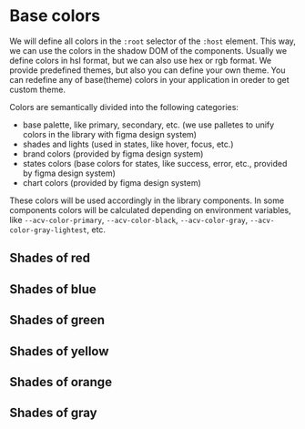 # Base colors

We will define all colors in the `:root` selector of the `:host` element.
This way, we can use the colors in the shadow DOM of the components.
Usually we define colors in hsl format, but we can also use hex or rgb format.
We provide predefined themes, but also you can define your own theme.
You can redefine any of base(theme) colors in your application in oreder to get custom theme.

Colors are semantically divided into the following categories:

- base palette, like primary, secondary, etc. (we use palletes to unify colors in the library with figma design system)
- shades and lights (used in states, like hover, focus, etc.)
- brand colors (provided by figma design system)
- states colors (base colors for states, like success, error, etc., provided by figma design system)
- chart colors (provided by figma design system)

These colors will be used accordingly in the library components.
In some components colors will be calculated depending on environment variables,
like `--acv-color-primary`, `--acv-color-black`, `--acv-color-gray`, `--acv-color-gray-lightest`, etc.

<color name="--acv-color-white"></color>
<color name="--acv-color-black"></color>
<color name="--acv-color-red"></color>
<color name="--acv-color-pink"></color>
<color name="--acv-color-purple"></color>
<color name="--acv-color-deep-purple"></color>
<color name="--acv-color-indigo"></color>
<color name="--acv-color-blue"></color>
<color name="--acv-color-dodge-blue"></color>
<color name="--acv-color-blue-gray"></color>
<color name="--acv-color-light-blue"></color>
<color name="--acv-color-cyan"></color>
<color name="--acv-color-teal"></color>
<color name="--acv-color-green"></color>
<color name="--acv-color-light-green"></color>
<color name="--acv-color-lime"></color>
<color name="--acv-color-yellow"></color>
<color name="--acv-color-amber"></color>
<color name="--acv-color-orange"></color>
<color name="--acv-color-deep-orange"></color>
<color name="--acv-color-brown"></color>
<color name="--acv-color-grey"></color>

## Shades of red

<color name="--acv-color-red-darkest"></color>
<color name="--acv-color-red-darker"></color>
<color name="--acv-color-red-dark"></color>
<color name="--acv-color-red"></color>
<color name="--acv-color-red-light"></color>
<color name="--acv-color-red-lighter"></color>
<color name="--acv-color-red-lightest"></color>

## Shades of blue

<color name="--acv-color-blue-shade-40"></color>
<color name="--acv-color-blue-shade-30"></color>
<color name="--acv-color-blue-shade-20"></color>
<color name="--acv-color-blue-shade-10"></color>
<color name="--acv-color-blue-light-10"></color>
<color name="--acv-color-blue-light-20"></color>
<color name="--acv-color-blue-light-30"></color>
<color name="--acv-color-blue-light-40"></color>

## Shades of green

<color name="--acv-color-green-shade-40"></color>
<color name="--acv-color-green-shade-30"></color>
<color name="--acv-color-green-shade-20"></color>
<color name="--acv-color-green-shade-10"></color>
<color name="--acv-color-green-light-10"></color>
<color name="--acv-color-green-light-20"></color>
<color name="--acv-color-green-light-30"></color>
<color name="--acv-color-green-light-40"></color>

## Shades of yellow

<color name="--acv-color-yellow-shade-40"></color>
<color name="--acv-color-yellow-shade-30"></color>
<color name="--acv-color-yellow-shade-20"></color>
<color name="--acv-color-yellow-shade-10"></color>
<color name="--acv-color-yellow-light-10"></color>
<color name="--acv-color-yellow-light-20"></color>
<color name="--acv-color-yellow-light-30"></color>
<color name="--acv-color-yellow-light-40"></color>

## Shades of orange

<color name="--acv-color-orange-shade-40"></color>
<color name="--acv-color-orange-shade-30"></color>
<color name="--acv-color-orange-shade-20"></color>
<color name="--acv-color-orange-shade-10"></color>
<color name="--acv-color-orange-light-10"></color>
<color name="--acv-color-orange-light-20"></color>
<color name="--acv-color-orange-light-30"></color>
<color name="--acv-color-orange-light-40"></color>

## Shades of gray

<color name="--acv-color-gray-shade-40"></color>
<color name="--acv-color-gray-shade-30"></color>
<color name="--acv-color-gray-shade-20"></color>
<color name="--acv-color-gray-shade-10"></color>
<color name="--acv-color-gray-light-10"></color>
<color name="--acv-color-gray-light-20"></color>
<color name="--acv-color-gray-light-30"></color>
<color name="--acv-color-gray-light-40"></color>
